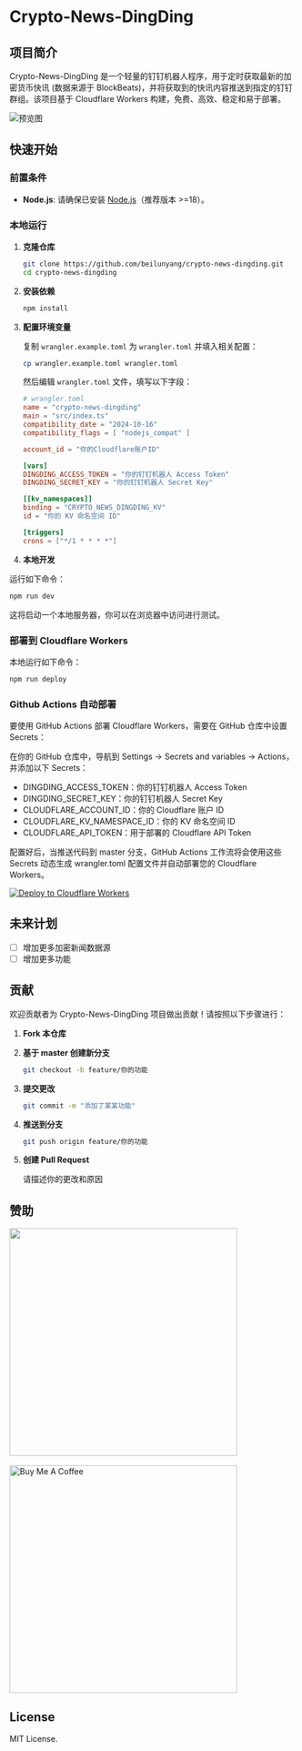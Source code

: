 # Crypto-News-DingDing

## 项目简介

Crypto-News-DingDing 是一个轻量的钉钉机器人程序，用于定时获取最新的加密货币快讯 (数据来源于 BlockBeats)，并将获取到的快讯内容推送到指定的钉钉群组。该项目基于 Cloudflare Workers 构建，免费、高效、稳定和易于部署。

![预览图](https://pic.otaku.ren/20241019/AQADvsIxG33loFR9.jpg)

## 快速开始

### 前置条件

- **Node.js**: 请确保已安装 [Node.js](https://nodejs.org/)（推荐版本 >=18）。

### 本地运行

1. **克隆仓库**

   ```bash
   git clone https://github.com/beilunyang/crypto-news-dingding.git
   cd crypto-news-dingding
   ```

2. **安装依赖**

   ```bash
   npm install
   ```

3. **配置环境变量**

   复制 `wrangler.example.toml` 为 `wrangler.toml` 并填入相关配置：

   ```bash
   cp wrangler.example.toml wrangler.toml
   ```

   然后编辑 `wrangler.toml` 文件，填写以下字段：

   ```toml:path/to/wrangler.toml
   # wrangler.toml
   name = "crypto-news-dingding"
   main = "src/index.ts"
   compatibility_date = "2024-10-16"
   compatibility_flags = [ "nodejs_compat" ]

   account_id = "你的Cloudflare账户ID"

   [vars]
   DINGDING_ACCESS_TOKEN = "你的钉钉机器人 Access Token"
   DINGDING_SECRET_KEY = "你的钉钉机器人 Secret Key"

   [[kv_namespaces]]
   binding = "CRYPTO_NEWS_DINGDING_KV"
   id = "你的 KV 命名空间 ID"

   [triggers]
   crons = ["*/1 * * * *"]
   ```

4. **本地开发**

  运行如下命令：
   ```bash
   npm run dev
   ```

   这将启动一个本地服务器，你可以在浏览器中访问进行测试。

### 部署到 Cloudflare Workers

本地运行如下命令：
   ```bash
   npm run deploy
   ```

### Github Actions 自动部署
要使用 GitHub Actions 部署 Cloudflare Workers，需要在 GitHub 仓库中设置 Secrets：

在你的 GitHub 仓库中，导航到 Settings -> Secrets and variables -> Actions，并添加以下 Secrets：
- DINGDING_ACCESS_TOKEN：你的钉钉机器人 Access Token
- DINGDING_SECRET_KEY：你的钉钉机器人 Secret Key
- CLOUDFLARE_ACCOUNT_ID：你的 Cloudflare 账户 ID
- CLOUDFLARE_KV_NAMESPACE_ID：你的 KV 命名空间 ID
- CLOUDFLARE_API_TOKEN：用于部署的 Cloudflare API Token

配置好后，当推送代码到 master 分支，GitHub Actions 工作流将会使用这些 Secrets 动态生成 wrangler.toml 配置文件并自动部署您的 Cloudflare Workers。

[![Deploy to Cloudflare Workers](https://deploy.workers.cloudflare.com/button)](https://deploy.workers.cloudflare.com/?url=https://github.com/beilunyang/crypto-news-dingding)

## 未来计划

- [ ] 增加更多加密新闻数据源
- [ ] 增加更多功能

## 贡献

欢迎贡献者为 Crypto-News-DingDing 项目做出贡献！请按照以下步骤进行：

1. **Fork 本仓库**

2. **基于 master 创建新分支**

   ```bash
   git checkout -b feature/你的功能
   ```

3. **提交更改**

   ```bash
   git commit -m "添加了某某功能"
   ```

4. **推送到分支**

   ```bash
   git push origin feature/你的功能
   ```

5. **创建 Pull Request**

   请描述你的更改和原因

## 赞助
<img src="https://pic.otaku.ren/20240212/AQADPrgxGwoIWFZ-.jpg" style="width: 400px;"/>
<br />
<br />
<a href="https://www.buymeacoffee.com/beilunyang" target="_blank"><img src="https://cdn.buymeacoffee.com/buttons/v2/default-blue.png" alt="Buy Me A Coffee" style="width: 400px;" ></a>

## License

MIT License.
